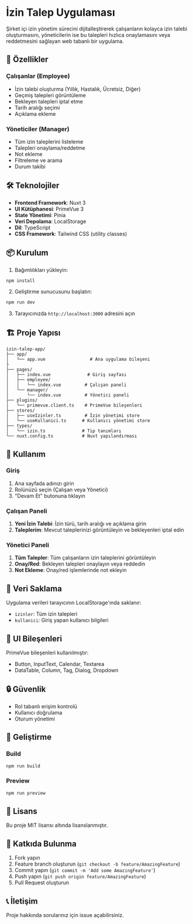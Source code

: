 # İzin Talep Uygulaması

Şirket içi izin yönetim sürecini dijitalleştirerek çalışanların kolayca izin talebi oluşturmasını, yöneticilerin ise bu talepleri hızlıca onaylamasını veya reddetmesini sağlayan web tabanlı bir uygulama.

## 🚀 Özellikler

### Çalışanlar (Employee)
- İzin talebi oluşturma (Yıllık, Hastalık, Ücretsiz, Diğer)
- Geçmiş talepleri görüntüleme
- Bekleyen talepleri iptal etme
- Tarih aralığı seçimi
- Açıklama ekleme

### Yöneticiler (Manager)
- Tüm izin taleplerini listeleme
- Talepleri onaylama/reddetme
- Not ekleme
- Filtreleme ve arama
- Durum takibi

## 🛠️ Teknolojiler

- **Frontend Framework**: Nuxt 3
- **UI Kütüphanesi**: PrimeVue 3
- **State Yönetimi**: Pinia
- **Veri Depolama**: LocalStorage
- **Dil**: TypeScript
- **CSS Framework**: Tailwind CSS (utility classes)

## 📦 Kurulum

1. Bağımlılıkları yükleyin:
```bash
npm install
```

2. Geliştirme sunucusunu başlatın:
```bash
npm run dev
```

3. Tarayıcınızda `http://localhost:3000` adresini açın

## 🏗️ Proje Yapısı

```
izin-talep-app/
├── app/
│   └── app.vue                 # Ana uygulama bileşeni
├
├── pages/
│   ├── index.vue              # Giriş sayfası
│   ├── employee/
│   │   └── index.vue         # Çalışan paneli
│   └── manager/
│       └── index.vue         # Yönetici paneli
├── plugins/
│   └── primevue.client.ts    # PrimeVue bileşenleri
├── stores/
│   ├── useIzinler.ts         # İzin yönetimi store
│   └── useKullanici.ts      # Kullanıcı yönetimi store
├── types/
│   └── izin.ts              # Tip tanımları
└── nuxt.config.ts           # Nuxt yapılandırması
```

## 🔧 Kullanım

### Giriş
1. Ana sayfada adınızı girin
2. Rolünüzü seçin (Çalışan veya Yönetici)
3. "Devam Et" butonuna tıklayın

### Çalışan Paneli
1. **Yeni İzin Talebi**: İzin türü, tarih aralığı ve açıklama girin
2. **Taleplerim**: Mevcut taleplerinizi görüntüleyin ve bekleyenleri iptal edin

### Yönetici Paneli
1. **Tüm Talepler**: Tüm çalışanların izin taleplerini görüntüleyin
2. **Onay/Red**: Bekleyen talepleri onaylayın veya reddedin
3. **Not Ekleme**: Onay/red işlemlerinde not ekleyin

## 💾 Veri Saklama

Uygulama verileri tarayıcının LocalStorage'ında saklanır:
- `izinler`: Tüm izin talepleri
- `kullanici`: Giriş yapan kullanıcı bilgileri

## 🎨 UI Bileşenleri

PrimeVue bileşenleri kullanılmıştır:
- Button, InputText, Calendar, Textarea
- DataTable, Column, Tag, Dialog, Dropdown

## 🔒 Güvenlik

- Rol tabanlı erişim kontrolü
- Kullanıcı doğrulama
- Oturum yönetimi

## 🚀 Geliştirme

### Build
```bash
npm run build
```

### Preview
```bash
npm run preview
```

## 📝 Lisans

Bu proje MIT lisansı altında lisanslanmıştır.

## 🤝 Katkıda Bulunma

1. Fork yapın
2. Feature branch oluşturun (`git checkout -b feature/AmazingFeature`)
3. Commit yapın (`git commit -m 'Add some AmazingFeature'`)
4. Push yapın (`git push origin feature/AmazingFeature`)
5. Pull Request oluşturun

## 📞 İletişim

Proje hakkında sorularınız için issue açabilirsiniz.
